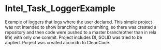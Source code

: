 # Intel_Task_LoggerExample
Example of loggers that logs where the user declared.
This simple project was not intended to show branching and commiting, so there was created a repository and then code were pushed to a master branch(other than in rela life) with only one commit.
Project includes DI, SOLID was tried to be applied. Porject was created accoridn to CleanCode.
